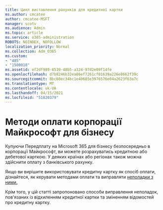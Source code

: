 ```yaml
---
title: Цикл виставлення рахунків для кредитної картки
ms.author: cmcatee
author: cmcatee-MSFT
manager: scotv
ms.audience: Admin
ms.topic: article
ms.service: o365-administration
ROBOTS: NOINDEX, NOFOLLOW
localization_priority: Normal
ms.collection: Adm_O365
ms.custom:
- "485"
- "1500018"
ms.assetid: ef2df989-8539-48b5-a324-97d2e09f14fe
ms.openlocfilehash: d7b8246b32ea86ef7261cf01639a226e8662f39c
ms.sourcegitcommit: 8bc60ec34bc1e40685e3976576e04a2623f63a7c
ms.translationtype: MT
ms.contentlocale: uk-UA
ms.lasthandoff: 04/15/2021
ms.locfileid: "51820379"
---
```

# <a name="payment-methods-for-microsoft-for-business"></a>Методи оплати корпорації Майкрософт для бізнесу

Купуючи Передплату на Microsoft 365 для бізнесу безпосередньо в корпорації Майкрософт, ви можете розрахуватись кредитною або дебетової карткою. У деяких країнах або регіонах також можна здійснити оплату з банківського рахунку.
  
Якщо ви вирішите використовувати кредитну картку як спосіб оплати, дізнайтеся, як керувати методами оплати та виправляти [неполадки з ними.](https://docs.microsoft.com/microsoft-365/commerce/billing-and-payments/manage-payment-methods)
  
Крім того, у цій статті запропоновано способи виправлення неполадок, пов'язаних із відхиленням кредитної картки та зміненням відомостей про кредитну картку.